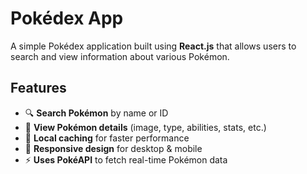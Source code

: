 # Pokédex App

A simple Pokédex application built using **React.js** that allows users to search and view information about various Pokémon.

## Features

- 🔍 **Search Pokémon** by name or ID  
- 📜 **View Pokémon details** (image, type, abilities, stats, etc.)  
- 💾 **Local caching** for faster performance  
- 🎨 **Responsive design** for desktop & mobile  
- ⚡ **Uses PokéAPI** to fetch real-time Pokémon data  
